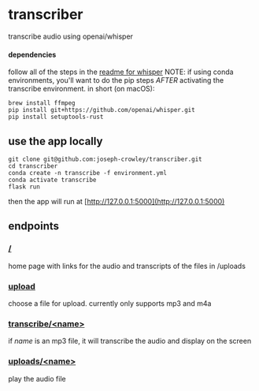 # transcriber
transcribe audio using openai/whisper 

#### dependencies 
follow all of the steps in the [readme for whisper](https://github.com/openai/whisper.git)
NOTE: if using conda environments, you'll want to do the pip steps _AFTER_ activating the transcribe environment.
in short (on macOS):
```
brew install ffmpeg
pip install git+https://github.com/openai/whisper.git 
pip install setuptools-rust
```

## use the app locally
```
git clone git@github.com:joseph-crowley/transcriber.git
cd transcriber
conda create -n transcribe -f environment.yml
conda activate transcribe
flask run
```
then the app will run at [http://127.0.0.1:5000](http://127.0.0.1:5000)

## endpoints

### [/](http://127.0.0.1:5000) 
home page with links for the audio and transcripts of the files in /uploads 

### [upload](http://127.0.0.1:5000/upload)
choose a file for upload. currently only supports mp3 and m4a

### [transcribe/\<name\>](http://127.0.0.1:5000/transcribe/audio.mp3)
if _name_ is an mp3 file, it will transcribe the audio and display on the screen

### [uploads/\<name\>](http://127.0.0.1:5000/uploads/audio.mp3)
play the audio file
